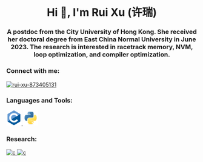 <h1 align="center">Hi 👋, I'm Rui Xu (许瑞)</h1>
<h3 align="center">A postdoc from the City University of Hong Kong. She received her doctoral degree from East China Normal University in June 2023. The research is interested in racetrack memory, NVM, loop optimization, and compiler optimization.</h3>

<h3 align="left">Connect with me:</h3>
<p align="left">
<a href="https://linkedin.com/in/rui-xu-873405131" target="blank"><img align="center" src="https://raw.githubusercontent.com/rahuldkjain/github-profile-readme-generator/master/src/images/icons/Social/linked-in-alt.svg" alt="rui-xu-873405131" height="30" width="40" /></a>
</p>

<h3 align="left">Languages and Tools:</h3>
<p align="left"> <a href="https://www.cprogramming.com/" target="_blank" rel="noreferrer"> <img src="https://raw.githubusercontent.com/devicons/devicon/master/icons/c/c-original.svg" alt="c" width="40" height="40"/> </a> <a href="https://www.python.org" target="_blank" rel="noreferrer"> <img src="https://raw.githubusercontent.com/devicons/devicon/master/icons/python/python-original.svg" alt="python" width="40" height="40"/> </a> </p>

<h3 align="left">Research:</h3>
<p align="left"> <a href="https://scholar.google.com.hk/citations?hl=zh-CN&view_op=list_works&gmla=AJsN-F7ODyBq4dNjvigoet3NSru25R8ych1LYab2NRyvAWx2TVP0_FEF8qzHaosu6CTFjZ26ZyawJS2i4FnJWu2rRJPK_sMc0hT_3PkbGZN45y_HcacLPxA&user=uMy8VLwAAAAJ" target="_blank" rel="noreferrer"> <img src="https://cdn.jsdelivr.net/npm/simple-icons@3.13.0/icons/googlescholar.svg" alt="c" width="40" height="40"/> </a> <a href="https://www.researchgate.net/profile/Rui-Xu-98" target="_blank" rel="noreferrer"> <img src="https://cdn.jsdelivr.net/npm/simple-icons@3.13.0/icons/researchgate.svg" alt="c" width="40" height="40"/> </a> </p>

